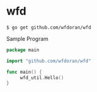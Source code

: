 # wfd


`$ go get github.com/wfdoran/wfd`

Sample Program

```go
package main

import "github.com/wfdoran/wfd"

func main() {
     wfd_util.Hello()
}
```
